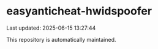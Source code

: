 # easyanticheat-hwidspoofer

Last updated: 2025-06-15 13:27:44

This repository is automatically maintained.

